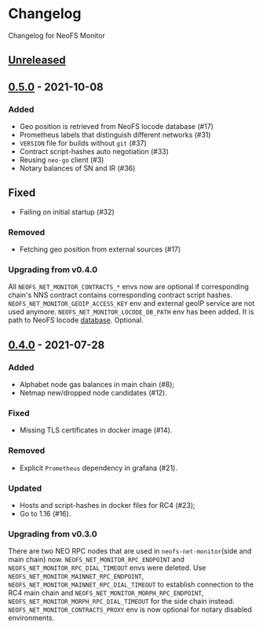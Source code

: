 # Changelog
Changelog for NeoFS Monitor

## [Unreleased]

## [0.5.0] - 2021-10-08

### Added
- Geo position is retrieved from NeoFS locode database (#17)
- Prometheus labels that distinguish different networks (#31)
- `VERSION` file for builds without `git` (#37)
- Contract script-hashes auto negotiation (#33)
- Reusing `neo-go` client (#3)
- Notary balances of SN and IR (#36)

## Fixed
- Failing on initial startup (#32)

### Removed
- Fetching geo position from external sources (#17)

### Upgrading from v0.4.0
All `NEOFS_NET_MONITOR_CONTRACTS_*` envs now are optional if corresponding chain's NNS
contract contains corresponding contract script hashes.
`NEOFS_NET_MONITOR_GEOIP_ACCESS_KEY` env and external geoIP service are not used
anymore.
`NEOFS_NET_MONITOR_LOCODE_DB_PATH` env has been added. It is path to NeoFS locode
[database](https://github.com/nspcc-dev/neofs-locode-db). Optional.

## [0.4.0] - 2021-07-28

### Added
- Alphabet node gas balances in main chain (#8);
- Netmap new/dropped node candidates (#12).

### Fixed
- Missing TLS certificates in docker image (#14). 

### Removed
- Explicit `Prometheus` dependency in grafana (#21).

### Updated
- Hosts and script-hashes in docker files for RC4 (#23);
- Go to 1.16 (#16).

### Upgrading from v0.3.0
There are two NEO RPC nodes that are used in `neofs-net-monitor`(side and main chain) now.
`NEOFS_NET_MONITOR_RPC_ENDPOINT` and `NEOFS_NET_MONITOR_RPC_DIAL_TIMEOUT` envs were deleted.
Use `NEOFS_NET_MONITOR_MAINNET_RPC_ENDPOINT`, `NEOFS_NET_MONITOR_MAINNET_RPC_DIAL_TIMEOUT`
to establish connection to the RC4 main chain and `NEOFS_NET_MONITOR_MORPH_RPC_ENDPOINT`,
`NEOFS_NET_MONITOR_MORPH_RPC_DIAL_TIMEOUT` for the side chain instead.
`NEOFS_NET_MONITOR_CONTRACTS_PROXY` env is now optional for notary disabled environments.

[Unreleased]: https://github.com/nspcc-dev/neofs-net-monitor/compare/v0.5.0...master
[0.5.0]: https://github.com/nspcc-dev/neofs-net-monitor/compare/v0.4.0...v0.5.0
[0.4.0]: https://github.com/nspcc-dev/neofs-net-monitor/compare/v0.3.0...v0.4.0
